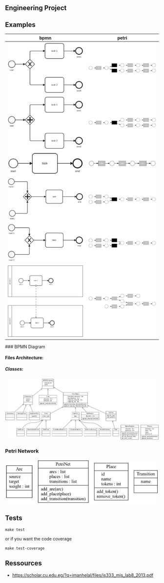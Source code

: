 ## Engineering Project

## Examples
<div style="background: white">

|                                              bpmn                                              |                                              petri                                              |
|:----------------------------------------------------------------------------------------------:|:-----------------------------------------------------------------------------------------------:|
| ![start_decision_tasks_ends.svg](resources%2Fimg%2Fbpmn_parts%2Fstart_decision_tasks_ends.svg) | ![start_decision_tasks_ends.png](resources%2Fimg%2Fpetri_parts%2Fstart_decision_tasks_ends.png) |
|     ![start_fork_tasks_ends.svg](resources%2Fimg%2Fbpmn_parts%2Fstart_fork_tasks_ends.svg)     |     ![start_fork_tasks_ends.png](resources%2Fimg%2Fpetri_parts%2Fstart_fork_tasks_ends.png)     |
|            ![start_task_end.svg](resources%2Fimg%2Fbpmn_parts%2Fstart_task_end.svg)            |            ![start_task_end.png](resources%2Fimg%2Fpetri_parts%2Fstart_task_end.png)            |
|      ![starts_join_task_end.svg](resources%2Fimg%2Fbpmn_parts%2Fstarts_join_task_end.svg)      |      ![starts_join_task_end.png](resources%2Fimg%2Fpetri_parts%2Fstarts_join_task_end.png)      |
|     ![starts_merge_task_end.svg](resources%2Fimg%2Fbpmn_parts%2Fstarts_merge_task_end.svg)     |     ![starts_merge_task_end.png](resources%2Fimg%2Fpetri_parts%2Fstarts_merge_task_end.png)     |
|     ![starts_processes_ends.svg](resources%2Fimg%2Fbpmn_parts%2Fstarts_processes_ends.svg)     |     ![starts_processes_ends.png](resources%2Fimg%2Fpetri_parts%2Fstarts_processes_ends.png)     |

</div>
### BPMN Diagram

#### Files Architecture:

##### Classes:

![bpmn.png](resources/img/bpmn_classes.png)

### Petri Network

![petri.png](resources/img/petri_classes.png)

## Tests

``` shell
make test
```

or if you want the code coverage 

``` shell
make test-coverage
```

## Ressources

- https://scholar.cu.edu.eg/?q=imanhelal/files/is333_mis_lab8_2013.pdf
